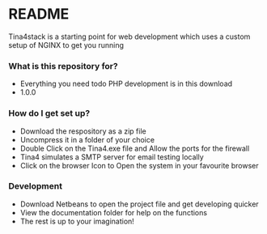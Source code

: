 # README #

Tina4stack is a starting point for web development which uses a custom setup of NGINX to get you running

### What is this repository for? ###

* Everything you need todo PHP development is in this download
* 1.0.0

### How do I get set up? ###

* Download the respository as a zip file
* Uncompress it in a folder of your choice
* Double Click on the Tina4.exe file and Allow the ports for the firewall
* Tina4 simulates a SMTP server for email testing locally
* Click on the browser Icon to Open the system in your favourite browser

### Development ###
* Download Netbeans to open the project file and get developing quicker
* View the documentation folder for help on the functions
* The rest is up to your imagination!



